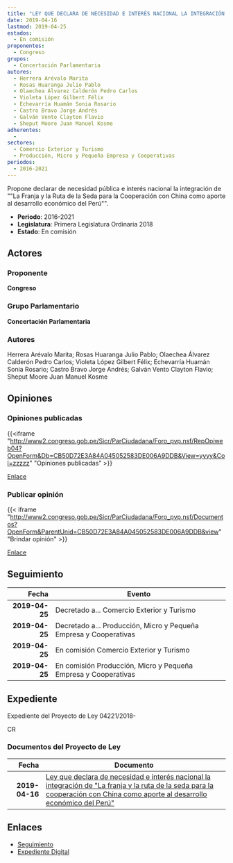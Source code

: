 ```yaml
---
title: "LEY QUE DECLARA DE NECESIDAD E INTERÉS NACIONAL LA INTEGRACIÓN DE LA 'FRANJA Y LA RUTA DE LA SEDA PARA LA COOPERACIÓN CON CHINA COMO APORTE AL DESARROLOLO ECONÓMICO DEL PERÚ'"
date: 2019-04-16
lastmod: 2019-04-25
estados: 
  - En comisión
proponentes: 
  - Congreso
grupos: 
  - Concertación Parlamentaria
autores: 
  - Herrera Arévalo Marita
  - Rosas Huaranga Julio Pablo
  - Olaechea Álvarez Calderón Pedro Carlos
  - Violeta López Gilbert Félix
  - Echevarría Huamán Sonia Rosario
  - Castro Bravo Jorge Andrés
  - Galván Vento Clayton Flavio
  - Sheput Moore Juan Manuel Kosme
adherentes: 
  - 
sectores: 
  - Comercio Exterior y Turismo
  - Producción, Micro y Pequeña Empresa y Cooperativas
periodos: 
  - 2016-2021
---
```


Propone declarar de necesidad pública e interés nacional la integración de ""La Franja y la Ruta de la Seda para la Cooperación con China como aporte al desarrollo económico del Perú"".

- **Periodo**: 2016-2021
- **Legislatura**: Primera Legislatura Ordinaria 2018
- **Estado**: En comisión

## Actores

### Proponente

**Congreso**

### Grupo Parlamentario

**Concertación Parlamentaria**

### Autores

Herrera Arévalo Marita; Rosas Huaranga Julio Pablo; Olaechea Álvarez Calderón Pedro Carlos; Violeta López Gilbert Félix; Echevarría Huamán Sonia Rosario; Castro Bravo Jorge Andrés; Galván Vento Clayton Flavio; Sheput Moore Juan Manuel Kosme


## Opiniones

### Opiniones publicadas

{{<iframe "http://www2.congreso.gob.pe/Sicr/ParCiudadana/Foro_pvp.nsf/RepOpiweb04?OpenForm&Db=CB50D72E3A84A045052583DE006A9DDB&View=yyyy&Col=zzzzz" "Opiniones publicadas" >}}

[Enlace](http://www2.congreso.gob.pe/Sicr/ParCiudadana/Foro_pvp.nsf/RepOpiweb04?OpenForm&Db=CB50D72E3A84A045052583DE006A9DDB&View=yyyy&Col=zzzzz)
### Publicar opinión

{{< iframe "http://www2.congreso.gob.pe/Sicr/ParCiudadana/Foro_pvp.nsf/Documentos?OpenForm&ParentUnid=CB50D72E3A84A045052583DE006A9DDB&view" "Brindar opinión" >}}

[Enlace](http://www2.congreso.gob.pe/Sicr/ParCiudadana/Foro_pvp.nsf/Documentos?OpenForm&ParentUnid=CB50D72E3A84A045052583DE006A9DDB&view)

## Seguimiento

| Fecha | Evento |
|------:|--------|
| **2019-04-25** | Decretado a... Comercio Exterior y Turismo|
| **2019-04-25** | Decretado a... Producción, Micro y Pequeña Empresa y Cooperativas|
| **2019-04-25** | En comisión Comercio Exterior y Turismo|
| **2019-04-25** | En comisión Producción, Micro y Pequeña Empresa y Cooperativas|


## Expediente

Expediente del Proyecto de Ley 04221/2018-

CR


### Documentos del Proyecto de Ley

| Fecha | Documento |
|------:|--------|
| **2019-04-16** | [Ley que declara de necesidad e interés nacional la integración de "La franja y la ruta de la seda para la cooperación con China como aporte al desarrollo económico del Perú"](http://www.leyes.congreso.gob.pe/Documentos/2016_2021/Proyectos_de_Ley_y_de_Resoluciones_Legislativas/PL0422120190416.pdf) |

## Enlaces 

- [Seguimiento](http://www2.congreso.gob.pehttp://www2.congreso.gob.pe/Sicr/TraDocEstProc/CLProLey2016.nsf/f7fff46988ca05b1052578e100829cc7/419a27f64c424c9f052583de006f623c?OpenDocument)
- [Expediente Digital](http://www2.congreso.gob.pehttp://www2.congreso.gob.pe/Sicr/TraDocEstProc/CLProLey2016.nsf/f7fff46988ca05b1052578e100829cc7/419a27f64c424c9f052583de006f623c?OpenDocument&Click=05257FB7005EB655.eb71d0cf91d8294e05256cdf006b5706/$Body/0.1C6C)

